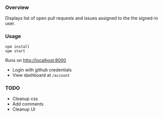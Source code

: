 ### Overview

Displays list of open pull requests and issues assigned to the the signed-in user.

### Usage
```
npm install
npm start
```

Runs on [http://localhost:8000](http://localhost:8000)

 * Login with github credentials
 * View dashboard at `/account`

### TODO
 * Cleanup css
 * Add comments
 * Cleanup UI
